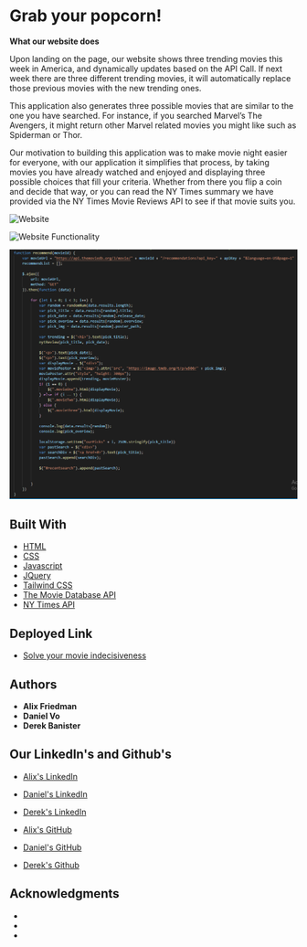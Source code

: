 # Grab your popcorn!


**What our website does**

Upon landing on the page, our website shows three trending movies this week in America, and dynamically updates based on the API Call. If next week there are three different trending movies, it will automatically replace those previous movies with the new trending ones.

This application also generates three possible movies that are similar to the one you have searched. For instance, if you searched Marvel’s The Avengers, it might return other Marvel related movies you might like such as Spiderman or Thor.

Our motivation to building this application was to make movie night easier for everyone, with our application it simplifies that process, by taking movies you have already watched and enjoyed and displaying three possible choices that fill your criteria. Whether from there you flip a coin and decide that way, or you can read the NY Times summary we have provided via the NY Times Movie Reviews API to see if that movie suits you.


![Website](popcorn1.gif) 


![Website Functionality](popcorn2.gif)


![Code Snippet](code1.PNG)



## Built With

* [HTML](https://developer.mozilla.org/en-US/docs/Web/HTML)
* [CSS](https://developer.mozilla.org/en-US/docs/Web/CSS)
* [Javascript](https://developer.mozilla.org/en-US/docs/Web/JavaScript)
* [JQuery](https://jquery.com/)
* [Tailwind CSS](https://tailwindcss.com/)
* [The Movie Database API](https://developers.themoviedb.org/3)
* [NY Times API](https://developer.nytimes.com/docs/movie-reviews-api/1/overview)

## Deployed Link

* [Solve your movie indecisiveness](https://alix1713.github.io/tvremote/)


## Authors

* **Alix Friedman** 
* **Daniel Vo** 
* **Derek Banister** 

## Our LinkedIn's and Github's

- [Alix's LinkedIn](https://www.linkedin.com/in/alix1713/)
- [Daniel's LinkedIn](https://www.linkedin.com/daniel-vo-57b00521b)
- [Derek's LinkedIn](https://www.linkedin.com/in/derek-banister/)

- [Alix's GitHub](https://github.com/Alix1713)
- [Daniel's GitHub](https://github.com/danielvo1)
- [Derek's Github](https://github.com/DerekBanister)


## Acknowledgments

* 
* 
* 